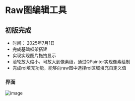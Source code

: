 # Raw图编辑工具

## 初版完成
- 时间： 2025年7月1日
- 完成基础框架搭建
- 实现实现图片拖拽显示
- 滚轮放大缩小，可放大到像素级，通过QPainter实现像素绘制
- 完成roi填充功能，能够向raw图中选择roi区域填充自定义值

### 界面
![image](https://img2024.cnblogs.com/blog/2734270/202507/2734270-20250701173120268-1831123503.png)
